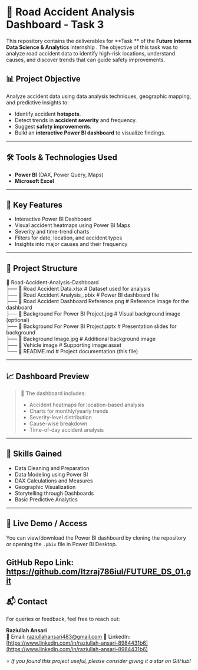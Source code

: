# 🚦 Road Accident Analysis Dashboard - Task 3

This repository contains the deliverables for **Task ** of the **Future Interns Data Science & Analytics** internship . The objective of this task was to analyze road accident data to identify high-risk locations, understand causes, and discover trends that can guide safety improvements.

## 📊 Project Objective

Analyze accident data using data analysis techniques, geographic mapping, and predictive insights to:

- Identify accident **hotspots**.
- Detect trends in **accident severity** and frequency.
- Suggest **safety improvements**.
- Build an **interactive Power BI dashboard** to visualize findings.

---

## 🛠️ Tools & Technologies Used

- **Power BI** (DAX, Power Query, Maps)
- **Microsoft Excel**

---

## 📌 Key Features

- Interactive Power BI Dashboard
- Visual accident heatmaps using Power BI Maps
- Severity and time-trend charts
- Filters for date, location, and accident types
- Insights into major causes and their frequency

---

## 📂 Project Structure

📁 Road-Accident-Analysis-Dashboard  
├── 📄 Road Accident Data.xlsx                  # Dataset used for analysis  
├── 📄 Road Accident Analysis_.pbix             # Power BI dashboard file  
├── 📄 Road Accident Dashboard Reference.png    # Reference image for the dashboard  
├── 📄 Background For Power BI Project.jpg      # Visual background image (optional)  
├── 📄 Background For Power BI Project.pptx     # Presentation slides for background  
├── 📄 Background Image.jpg                     # Additional background image  
├── 📄 Vehicle image                            # Supporting image asset  
└── 📄 README.md                                # Project documentation (this file)

---

## 📈 Dashboard Preview

> 📍 The dashboard includes:
> - Accident heatmaps for location-based analysis
> - Charts for monthly/yearly trends
> - Severity-level distribution
> - Cause-wise breakdown
> - Time-of-day accident analysis

---

## 🧠 Skills Gained

- Data Cleaning and Preparation
- Data Modeling using Power BI
- DAX Calculations and Measures
- Geographic Visualization
- Storytelling through Dashboards
- Basic Predictive Analytics

---

## 🔗 Live Demo / Access

You can view/download the Power BI dashboard by cloning the repository or opening the `.pbix` file in Power BI Desktop.

GitHub Repo Link: https://github.com/Itzraj786iul/FUTURE_DS_01.git
---

## 📬 Contact

For queries or feedback, feel free to reach out:

**Raziullah Ansari**  
📧 Email: raziullahansari483@gmail.com
🔗 LinkedIn: [https://www.linkedin.com/in/raziullah-ansari-8984431b6](https://www.linkedin.com/in/raziullah-ansari-8984431b6)



⭐ *If you found this project useful, please consider giving it a star on GitHub!*
